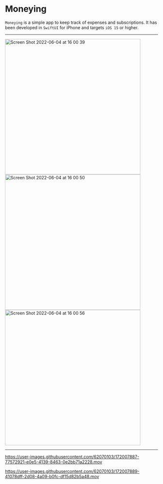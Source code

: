 # Moneying


`Moneying` is a simple app to keep track of expenses and subscriptions. 
It has been developed in `SwiftUI` for iPhone and targets `iOS 15` or higher. 
___

<img width="446" alt="Screen Shot 2022-06-04 at 16 00 39" src="https://user-images.githubusercontent.com/62070103/172004449-6edb46f7-18c0-424e-a444-ec904e8596d7.png">

<img width="446" alt="Screen Shot 2022-06-04 at 16 00 50" src="https://user-images.githubusercontent.com/62070103/172004458-9b5e7e94-3703-4f25-bfde-3264edf15dd1.png">

<img width="446" alt="Screen Shot 2022-06-04 at 16 00 56" src="https://user-images.githubusercontent.com/62070103/172004464-86fecb79-b4f7-469f-bb99-aa6b1e2f3ed1.png">

___



https://user-images.githubusercontent.com/62070103/172007887-77572921-e0e5-4139-8463-0e2bb71a2228.mov

https://user-images.githubusercontent.com/62070103/172007889-41078dff-2d08-4a09-b0fc-df15d82b5a48.mov






